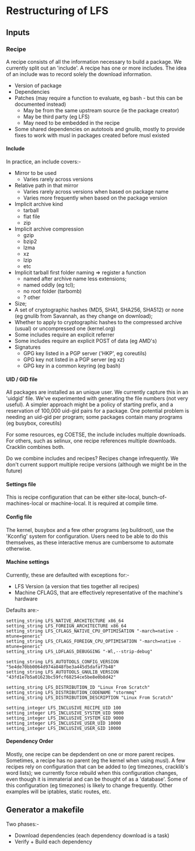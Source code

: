 # Restructuring of LFS

## Inputs

### Recipe
A recipe consists of all the information necessary to build a package. We currently split out an 'include'. A recipe has one or more includes. The idea of an include was to record solely the download information. 

* Version of package
* Dependencies
* Patches (may require a function to evaluate, eg bash - but this can be documented instead)
    * May be from the same upstream source (ie the package creator)
	* May be third party (eg LFS)
	* May need to be embedded in the recipe
* Some shared dependencies on autotools and gnulib, mostly to provide fixes to work with musl in packages created before musl existed

#### Include
In practice, an include covers:-

* Mirror to be used
    * Varies rarely across versions
* Relative path in that mirror
    * Varies rarely across versions when based on package name
	* Varies more frequently when based on the package version
* Implicit archive kind
    * tarball
	* flat file
	* zip
* Implicit archive compression
    * gzip
	* bzip2
	* lzma
	* xz
	* lzip
	* etc
* Implicit tarball first folder naming => register a function
    * named after archive name less extensions;
	* named oddly (eg tcl);
	* no root folder (tarbomb)
	* ? other
* Size;
* A set of cryptographic hashes (MD5, SHA1, SHA256, SHA512) or none (eg gnulib from Savannah, as they change on download);
* Whether to apply to cryptographic hashes to the compressed archive (usual) or uncompressed one (kernel.org)
* Some includes require an explicit referrer
* Some includes require an explicit POST of data (eg AMD's)
* Signatures
    * GPG key listed in a PGP server ('HKP', eg coreutils)
	* GPG key not listed in a PGP server (eg xz)
	* GPG key in a common keyring (eg bash)

#### UID / GID file
All packages are installed as an unique user. We currently capture this in an 'uidgid' file. We've experimented with generating the file numbers (not very useful). A simpler approach might be a policy of starting prefix, and a reservation of 100,000 uid-gid pairs for a package. One potential problem is needing an uid-gid per program; some packages contain many programs (eg busybox, coreutils)

For some resources, eg COETSE, the include includes multiple downloads. For others, such as selinux, one recipe references multiple downloads. Cracklin combines both.

Do we combine includes and recipes? Recipes change infrequently. We don't current support multiple recipe versions (although we might be in the future)

#### Settings file
This is recipe configuration that can be either site-local, bunch-of-machines-local or machine-local. It is required at compile time.

#### Config file
The kernel, busybox and a few other programs (eg buildroot), use the 'Kconfig' system for configuration. Users need to be able to do this themselves, as these interactive menus are cumbersome to automate otherwise.

#### Machine settings
Currently, these are defaulted with exceptions for:-

* LFS Version (a version that ties together all recipes)
* Machine CFLAGS, that are effectively representative of the machine's hardware

Defaults are:-

	
	setting_string LFS_NATIVE_ARCHITECTURE x86_64
	setting_string LFS_FOREIGN_ARCHITECTURE x86_64
	setting_string LFS_CFLAGS_NATIVE_CPU_OPTIMISATION "-march=native -mtune=generic"
	setting_string LFS_CFLAGS_FOREIGN_CPU_OPTIMISATION "-march=native -mtune=generic"
	setting_string LFS_LDFLAGS_DEBUGGING "-Wl,--strip-debug"

	setting_string LFS_AUTOTOOLS_CONFIG_VERSION "5e4de70bb0064d974a848fbe3a445d5dafaf7b48"
	setting_string LFS_AUTOTOOLS_GNULIB_VERSION "43fd1e7b5a01623bc59fcf68254ce5be8e0b8d42"

	setting_string LFS_DISTRIBUTION_ID "Linux From Scratch"
	setting_string LFS_DISTRIBUTION_CODENAME "stormmq"
	setting_string LFS_DISTRIBUTION_DESCRIPTION "Linux From Scratch"

	setting_integer LFS_INCLUSIVE_RECIPE_UID 100
	setting_integer LFS_INCLUSIVE_SYSTEM_UID 9000
	setting_integer LFS_INCLUSIVE_SYSTEM_GID 9000
	setting_integer LFS_INCLUSIVE_USER_UID 10000
	setting_integer LFS_INCLUSIVE_USER_GID 10000
	

#### Dependency Order

Mostly, one recipe can be depdendent on one or more parent recipes. Sometimes, a recipe has no parent (eg the kernel when using musl). A few recipes rely on configuration that can be added to (eg timezones, cracklib's word lists); we currently force rebuild when this configuration changes, even though it is immaterial and can be thought of as a 'database'. Some of this configuration (eg timezones) is likely to change frequently. Other examples will be iptables, static routes, etc.



## Generator a makefile

Two phases:-

* Download dependencies (each dependency download is a task)
* Verify + Build each dependency
